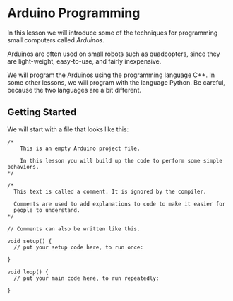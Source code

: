 # Arduino Programming

In this lesson we will introduce some of the techniques for
programming small computers called *Arduinos*.

Arduinos are often used on small robots such as quadcopters, since
they are light-weight, easy-to-use, and fairly inexpensive.

We will program the Arduinos using the programming language C++. In
some other lessons, we will program with the language Python. Be
careful, because the two languages are a bit different. 


## Getting Started

We will start with a file that looks like this:

```
/* 
    This is an empty Arduino project file.
    
    In this lesson you will build up the code to perform some simple behaviors.
*/

/*
  This text is called a comment. It is ignored by the compiler.
  
  Comments are used to add explanations to code to make it easier for 
  people to understand.
*/

// Comments can also be written like this.

void setup() {
  // put your setup code here, to run once:
  
}

void loop() {
  // put your main code here, to run repeatedly:

}
```

